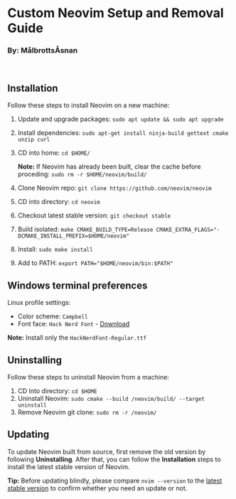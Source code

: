 # Custom Neovim Setup and Removal Guide
### By: MålbrottsÅsnan
<br>

## Installation

Follow these steps to install Neovim on a new machine:

1. Update and upgrade packages: ```sudo apt update && sudo apt upgrade```
3. Install dependencies: ```sudo apt-get install ninja-build gettext cmake unzip curl```
4. CD into home: ```cd $HOME/```
  
    **Note:** If Neovim has already been built, clear the cache before proceding: ```sudo rm -r $HOME/neovim/build/```

5. Clone Neovim repo: ```git clone https://github.com/neovim/neovim```
6. CD into directory: ```cd neovim```
7. Checkout latest stable version: ```git checkout stable```
8. Build isolated: ```make CMAKE_BUILD_TYPE=Release CMAKE_EXTRA_FLAGS="-DCMAKE_INSTALL_PREFIX=$HOME/neovim"```
10. Install: ```sudo make install```
11. Add to PATH: ```export PATH="$HOME/neovim/bin:$PATH"```

## Windows terminal preferences

Linux profile settings:
* Color scheme: ```Campbell```
* Font face: ```Hack Nerd Font``` - [Download](https://github.com/ryanoasis/nerd-fonts/releases/download/v3.1.1/Hack.zip "")

**Note:** Install only the ```HackNerdFont-Regular.ttf```

## Uninstalling

Follow these steps to uninstall Neovim from a machine:

1. CD Into directory: ```cd $HOME```
2. Uninstall Neovim: ```sudo cmake --build /neovim/build/ --target uninstall```
3. Remove Neovim git clone: ```sudo rm -r /neovim/```

## Updating

To update Neovim built from source, first remove the old version by following **Uninstalling**. After that, you can follow the **Installation** steps to install the latest stable version of Neovim.

**Tip:** Before updating blindly, please compare ```nvim --version``` to the [latest stable version](https://github.com/neovim/neovim/releases/tag/stable "") to confirm whether you need an update or not.
